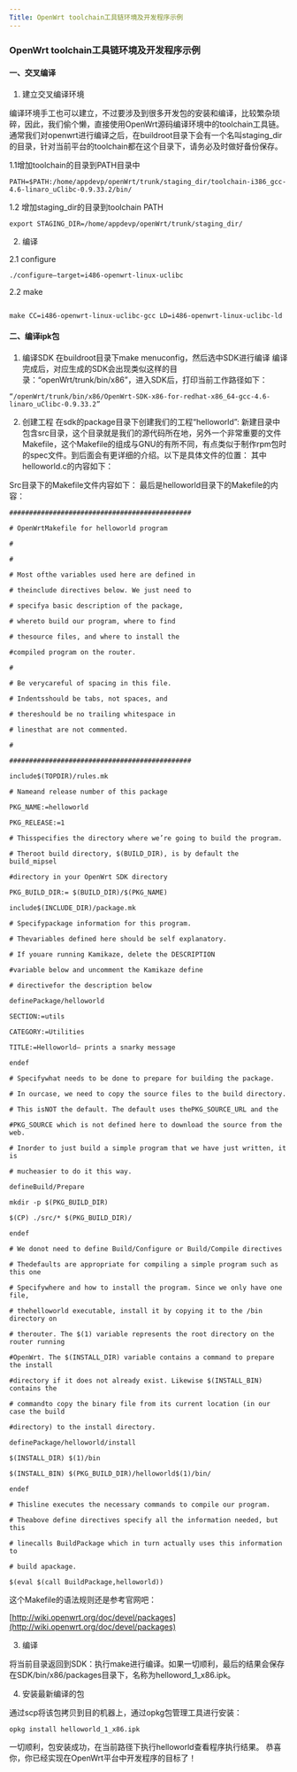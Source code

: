 ```yaml
---
Title: OpenWrt toolchain工具链环境及开发程序示例
---
```

### OpenWrt toolchain工具链环境及开发程序示例

#### 一、交叉编译
1. 建立交叉编译环境

编译环境手工也可以建立，不过要涉及到很多开发包的安装和编译，比较繁杂琐碎，因此，我们偷个懒，直接使用OpenWrt源码编译环境中的toolchain工具链。
通常我们对openwrt进行编译之后，在buildroot目录下会有一个名叫staging_dir的目录，针对当前平台的toolchain都在这个目录下，请务必及时做好备份保存。

1.1增加toolchain的目录到PATH目录中
```
PATH=$PATH:/home/appdevp/openWrt/trunk/staging_dir/toolchain-i386_gcc-4.6-linaro_uClibc-0.9.33.2/bin/
```
1.2 增加staging_dir的目录到toolchain PATH
```
export STAGING_DIR=/home/appdevp/openWrt/trunk/staging_dir/
```
2. 编译

2.1 configure
```
./configure–target=i486-openwrt-linux-uclibc
```
2.2 make
```

make CC=i486-openwrt-linux-uclibc-gcc LD=i486-openwrt-linux-uclibc-ld
```
#### 二、编译ipk包
1. 编译SDK
在buildroot目录下make menuconfig，然后选中SDK进行编译
编译完成后，对应生成的SDK会出现类似这样的目录：“openWrt/trunk/bin/x86”，进入SDK后，打印当前工作路径如下：
```
“/openWrt/trunk/bin/x86/OpenWrt-SDK-x86-for-redhat-x86_64-gcc-4.6-linaro_uClibc-0.9.33.2”
```
2. 创建工程
在sdk的package目录下创建我们的工程“helloworld”:
新建目录中包含src目录，这个目录就是我们的源代码所在地，另外一个非常重要的文件Makefile，这个Makefile的组成与GNU的有所不同，有点类似于制作rpm包时的spec文件。到后面会有更详细的介绍。以下是具体文件的位置：
其中helloworld.c的内容如下：

Src目录下的Makefile文件内容如下：
最后是helloworld目录下的Makefile的内容：
```
##############################################

# OpenWrtMakefile for helloworld program

#

#

# Most ofthe variables used here are defined in

# theinclude directives below. We just need to

# specifya basic description of the package,

# whereto build our program, where to find

# thesource files, and where to install the

#compiled program on the router.

#

# Be verycareful of spacing in this file.

# Indentsshould be tabs, not spaces, and

# thereshould be no trailing whitespace in

# linesthat are not commented.

#

##############################################

include$(TOPDIR)/rules.mk

# Nameand release number of this package

PKG_NAME:=helloworld

PKG_RELEASE:=1

# Thisspecifies the directory where we’re going to build the program.

# Theroot build directory, $(BUILD_DIR), is by default the build_mipsel

#directory in your OpenWrt SDK directory

PKG_BUILD_DIR:= $(BUILD_DIR)/$(PKG_NAME)

include$(INCLUDE_DIR)/package.mk

# Specifypackage information for this program.

# Thevariables defined here should be self explanatory.

# If youare running Kamikaze, delete the DESCRIPTION

#variable below and uncomment the Kamikaze define

# directivefor the description below

definePackage/helloworld

SECTION:=utils

CATEGORY:=Utilities

TITLE:=Helloworld– prints a snarky message

endef

# Specifywhat needs to be done to prepare for building the package.

# In ourcase, we need to copy the source files to the build directory.

# This isNOT the default. The default uses thePKG_SOURCE_URL and the

#PKG_SOURCE which is not defined here to download the source from the web.

# Inorder to just build a simple program that we have just written, it is

# mucheasier to do it this way.

defineBuild/Prepare

mkdir -p $(PKG_BUILD_DIR)

$(CP) ./src/* $(PKG_BUILD_DIR)/

endef

# We donot need to define Build/Configure or Build/Compile directives

# Thedefaults are appropriate for compiling a simple program such as this one

# Specifywhere and how to install the program. Since we only have one file,

# thehelloworld executable, install it by copying it to the /bin directory on

# therouter. The $(1) variable represents the root directory on the router running

#OpenWrt. The $(INSTALL_DIR) variable contains a command to prepare the install

#directory if it does not already exist. Likewise $(INSTALL_BIN) contains the

# commandto copy the binary file from its current location (in our case the build

#directory) to the install directory.

definePackage/helloworld/install

$(INSTALL_DIR) $(1)/bin

$(INSTALL_BIN) $(PKG_BUILD_DIR)/helloworld$(1)/bin/

endef

# Thisline executes the necessary commands to compile our program.

# Theabove define directives specify all the information needed, but this

# linecalls BuildPackage which in turn actually uses this information to

# build apackage.

$(eval $(call BuildPackage,helloworld))
```

这个Makefile的语法规则还是参考官网吧：

[http://wiki.openwrt.org/doc/devel/packages](http://wiki.openwrt.org/doc/devel/packages)

3. 编译

将当前目录返回到SDK：执行make进行编译。如果一切顺利，最后的结果会保存在SDK/bin/x86/packages目录下，名称为helloword_1_x86.ipk。

4. 安装最新编译的包

通过scp将该包拷贝到目的机器上，通过opkg包管理工具进行安装：
```
opkg install helloworld_1_x86.ipk
```
一切顺利，包安装成功，在当前路径下执行helloworld查看程序执行结果。
恭喜你，你已经实现在OpenWrt平台中开发程序的目标了！
